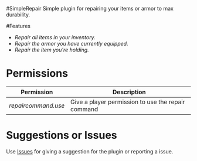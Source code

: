 #SimpleRepair
Simple plugin for repairing your items or armor to max durability.

#Features
* *Repair all items in your inventory.*
* *Repair the armor you have currently equipped.*
* *Repair the item you're holding.*

# Permissions
| Permission          | Description                                       
|---------------------|----------------------------------------------------
| *repaircommand.use* | Give a player permission to use the repair command

# Suggestions or Issues
Use [Issues](https://github.com/Krishvy/SimpleRepair/issues) for giving a suggestion for the plugin or reporting a issue.
